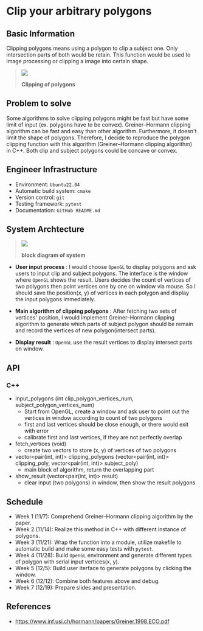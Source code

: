 # Clip your arbitrary polygons

## Basic Information
Clipping polygons means using a polygon to clip a subject one. Only intersection parts of both would be retain. This function would be used to image processing or clipping a image into certain shape.

> ![](https://i.imgur.com/jugvja9.png)
>
> **Clipping of polygons**

## Problem to solve
Some algorithms to solve clipping polygons might be fast but have some limit of input (ex. polygons have to be convex). Greiner–Hormann clipping algorithm can be fast and easy than other algorithm. Furthermore, it doesn't limit the shape of polygons. Therefore, I decide to reproduce the polygon clipping function with this algorithm (Greiner–Hormann clipping algorithm) in C++. Both clip and subject polygons could be concave or convex.


## Engineer Infrastructure
* Environment: `Ubuntu22.04`
* Automatic build system: `cmake`
* Version control: `git`
* Testing framework: `pytest`
* Documentation: `GitHub README.md`

## System Archtecture

> ![](https://i.imgur.com/2jn4i96.png)
>
> **block diagram of system**

- **User input process** : I would choose `OpenGL` to display polygons and ask users to input clip and subject polygons. The interface is the window where `OpenGL` shows the result. Users decides the count of vertices of two polygons then point vertices one by one on window via mouse. So I should save the position(x, y) of vertices in each polygon and display the input polygons immediately.

- **Main algorithm of clipping polygons** : After fetching two sets of vertices' position, I would implement Greiner–Hormann clipping algorithm to generate which parts of subject polygon should be remain and record the vertices of new polygon(intersect parts).

- **Display result** : `OpenGL` use the result vertices to display intersect parts on window.

## API

### C++
- input_polygons (int clip_polygon_vertices_num, subject_polygon_vertices_num)
  - Start from OpenGL, create a window and ask user to point out the vertices in window according to count of two polygons 
  - first and last vertices should be close enough, or there would exit with error
  - calibrate first and last vertices, if they are not perfectly overlap
- fetch_vertices (void)
  - create two vectors to store (x, y) of vertices of two polygons
- vector<pair(int, int)> clipping_polygons (vector<pair(int, int)> clipping_poly, vector<pair(int, int)> subject_poly)
  - main block of algorithm, return the overlapping part
- show_result (vector<pair(int, int)> result)
  - clear input (two polygons) in window, then show the result polygons

## Schedule
* Week 1 (11/7): Comprehend Greiner–Hormann clipping algorithm by the paper.
* Week 2 (11/14): Realize this method in C++ with different instance of polygons.
* Week 3 (11/21): Wrap the function into a module, utilize makefile to automatic build and make some easy tests with `pytest`.
* Week 4 (11/28): Build `OpenGL` environment and generate different types of polygon with serial input vertices(x, y).
* Week 5 (12/5): Build user iterface to generate polygons by clicking the window. 
* Week 6 (12/12): Combine both features above and debug.
* Week 7 (12/19): Prepare slides and presentation.

## References
- https://www.inf.usi.ch/hormann/papers/Greiner.1998.ECO.pdf
